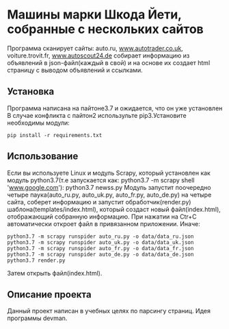 #  Машины марки Шкода Йети, собранные с нескольких сайтов
Программа сканирует сайты: auto.ru, www.autotrader.co.uk, voiture.trovit.fr, www.autoscout24.de собирает информацию из объявлений в json-файл(каждый в свой) и на основе их создает html страницу с выводом объявлений и ссылками.
## Установка
Программа написана на пайтоне3.7 и ожидается, что он уже установлен
В случае конфликта с пайтон2 использульте pip3.Установите необходимы модули:

	pip install -r requirements.txt 
## Использование
Если вы используете  Linux и модуль Scrapy, который установлен как модуль python3.7(т.е запускается как: python3.7 -m scrapy shell 'www.google.com'):
	python3.7 newss.py
Модуль запустит поочередно четыре паука(auto_ru.py, auto_uk.py, auto_fr.py, auto_de.py) на четыре сайта, соберет информацию и запустит обработчик(render.py) шаблона(templates/index.html), который создаст новый файл(index.html), отображающий собранную информацию. При нажатии на Ctr+C автоматически откроет файл в привязанном приложении.
Иначе:
```
python3.7 -m scrapy runspider auto_ru.py -o data/data_ru.json
python3.7 -m scrapy runspider auto_uk.py -o data/data_uk.json
python3.7 -m scrapy runspider auto_fr.py -o data/data_fr.json
python3.7 -m scrapy runspider auto_de.py -o data/data_de.json
python3.7 render.py
```
Затем открыть файл(index.html).
## Описание проекта
Данный проект написан в учебных целях по парсингу страниц. Идея программы devman. 

